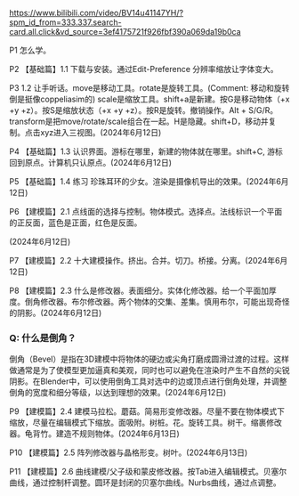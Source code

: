 https://www.bilibili.com/video/BV14u41147YH/?spm_id_from=333.337.search-card.all.click&vd_source=3ef4175721f926fbf390a069da19b0ca

P1 怎么学。

P2  【基础篇】1.1 下载与安装。通过Edit-Preference 分辨率缩放让字体变大。

P3  1.2 让手听话。move是移动工具。rotate是旋转工具。(Comment: 移动和旋转倒是挺像coppeliasim的) scale是缩放工具。shift+a是新建。按G是移动物体（+x +y +z）。按S是缩放状态（+x +y +z）。按R是旋转。撤销操作。Alt + S/G/R。transform是把move/rotate/scale组合在一起。H是隐藏。shift+D，移动并复制。点击xyz进入三视图。(2024年6月12日)

P4  【基础篇】1.3 认识界面。游标在哪里，新建的物体就在哪里。shift+C, 游标回到原点。计算机只认原点。(2024年6月12日)

P5  【基础篇】1.4 练习 珍珠耳环的少女。渲染是摄像机导出的效果。(2024年6月12日)

P6  【建模篇】2.1 点线面的选择与控制。物体模式。选择点。法线标识一个平面的正反面，蓝色是正面，红色是反面。

(2024年6月12日)

P7  【建模篇】2.2 十大建模操作。挤出。合并。切刀。桥接。分离。(2024年6月12日)

P8  【建模篇】2.3 什么是修改器。表面细分。实体化修改器。给一个平面加厚度。倒角修改器。布尔修改器。两个物体的交集、差集。慎用布尔，可能出现奇怪的阴影。(2024年6月12日)

### Q: 什么是倒角？

倒角（Bevel）是指在3D建模中将物体的硬边或尖角打磨成圆滑过渡的过程。这样做通常是为了使模型更加逼真和美观，同时也可以避免在渲染时产生不自然的尖锐阴影。在Blender中，可以使用倒角工具对选中的边或顶点进行倒角处理，并调整倒角的宽度和细分等级，以达到理想的效果。(2024年6月12日)

P9  【建模篇】2.4 建模马拉松。蘑菇。简易形变修改器。尽量不要在物体模式下缩放，尽量在编辑模式下缩放。面吸附。树桩。花。旋转工具。树干。缩裹修改器。龟背竹。建造不规则物体。(2024年6月13日)

P10  【建模篇】2.5 阵列修改器与晶格形变。树叶。(2024年6月13日)

P11  【建模篇】2.6 曲线建模/父子级和蒙皮修改器。按Tab进入编辑模式。贝塞尔曲线，通过控制杆调整。圆环是封闭的贝塞尔曲线。Nurbs曲线，通过点调整。
